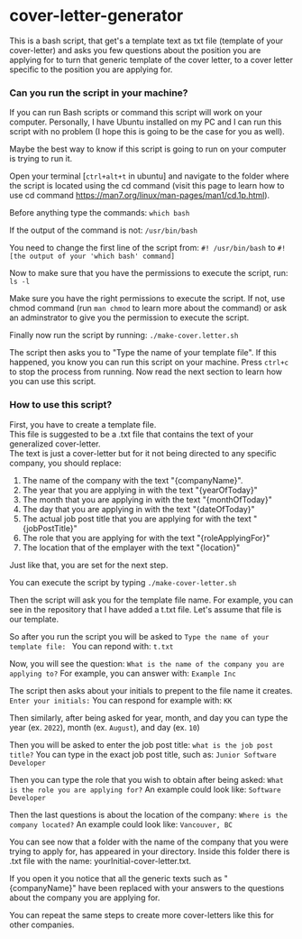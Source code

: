 # cover-letter-generator

This is a bash script, that get's a template text as txt file (template of your cover-letter) and asks you few questions about the position you are applying for to turn that generic template of the cover letter, to a cover letter specific to the position you are applying for.

### Can you run the script in your machine?

If you can run Bash scripts or command this script will work on your computer.
Personally, I have Ubuntu installed on my PC and I can run this script with no problem (I hope this is going to be the case for you as well).

Maybe the best way to know if this script is going to run on your computer is trying to run it.

Open your terminal [`ctrl+alt+t` in ubuntu] and navigate to the folder where the script is located using the cd command (visit this page to learn how to use cd command https://man7.org/linux/man-pages/man1/cd.1p.html).

Before anything type the commands:
`which bash`

If the output of the command is not:
`/usr/bin/bash`

You need to change the first line of the script from:
`#! /usr/bin/bash`
to
`#! [the output of your 'which bash' command]`

Now to make sure that you have the permissions to execute the script, run:
`ls -l`

Make sure you have the right permissions to execute the script.
If not, use chmod command (run `man chmod` to learn more about the command) or ask an adminstrator to give you the permission to execute the script.

Finally now run the script by running:
`./make-cover.letter.sh`

The script then asks you to "Type the name of your template file".
If this happened, you know you can run this script on your machine.
Press `ctrl+c` to stop the process from running. Now read the next section to learn how you can use this script.

### How to use this script?

First, you have to create a template file. <br />
This file is suggested to be a .txt file that contains the text of your generalized cover-letter. <br />
The text is just a cover-letter but for it not being directed to any specific company, you should replace:

1. The name of the company with the text "{companyName}".
2. The year that you are applying in with the text "{yearOfToday}"
3. The month that you are applying in with the text "{monthOfToday}"
4. The day that you are applying in with the text "{dateOfToday}"
5. The actual job post title that you are applying for with the text "{jobPostTitle}"
6. The role that you are applying for with the text "{roleApplyingFor}"
7. The location that of the emplayer with the text "{location}"

Just like that, you are set for the next step.

You can execute the script by typing `./make-cover-letter.sh`

Then the script will ask you for the template file name.
For example, you can see in the repository that I have added a t.txt file. Let's assume that file is our template.

So after you run the script you will be asked to
`Type the name of your template file: `
You can repond with:
`t.txt`

Now, you will see the question:
`What is the name of the company you are applying to?`
For example, you can answer with:
`Example Inc`

The script then asks about your initials to prepent to the file name it creates.
`Enter your initials:`
You can respond for example with:
`KK`

Then similarly, after being asked for year, month, and day you can type the year (ex. `2022`), month (ex. `August`), and day (ex. `10`)

Then you will be asked to enter the job post title:
`what is the job post title?`
You can type in the exact job post title, such as:
`Junior Software Developer`

Then you can type the role that you wish to obtain after being asked:
`What is the role you are applying for?`
An example could look like:
`Software Developer`

Then the last questions is about the location of the company:
`Where is the company located?`
An example could look like:
`Vancouver, BC`

You can see now that a folder with the name of the company that you were trying to apply for, has appeared in your directory.
Inside this folder there is .txt file with the name: yourInitial-cover-letter.txt.

If you open it you notice that all the generic texts such as "{companyName}" have been replaced with your answers to the questions about the company you are applying for.

You can repeat the same steps to create more cover-letters like this for other companies.
